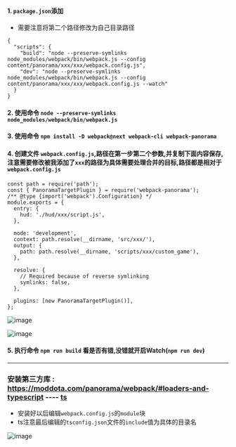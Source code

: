#### 1. `package.json`添加

- 需要注意将第二个路径修改为自己目录路径

```
{
  "scripts": {
    "build": "node --preserve-symlinks node_modules/webpack/bin/webpack.js --config content/panorama/xxx/xxx/webpack.config.js",
    "dev": "node --preserve-symlinks node_modules/webpack/bin/webpack.js --config content/panorama/xxx/xxx/webpack.config.js --watch"
  }
}
```

#### 2. 使用命令 `node --preserve-symlinks node_modules/webpack/bin/webpack.js`

#### 3. 使用命令 `npm install -D webpack@next webpack-cli webpack-panorama`

#### 4. 创建文件 `webpack.config.js`,路径在第一步第二个参数,并复制下面内容保存,注意需要修改被我添加了`xxx`的路径为具体需要处理合并的目标,路径都是相对于`webpack.config.js`

```
const path = require('path');
const { PanoramaTargetPlugin } = require('webpack-panorama');
/** @type {import('webpack').Configuration} */
module.exports = {
  entry: {
    hud: './hud/xxx/script.js',
  },

  mode: 'development',
  context: path.resolve(__dirname, 'src/xxx/'),
  output: {
    path: path.resolve(__dirname, 'scripts/xxx/custom_game'),
  },

  resolve: {
    // Required because of reverse symlinking
    symlinks: false,
  },

  plugins: [new PanoramaTargetPlugin()],
};
```

![image](https://user-images.githubusercontent.com/22412994/110927336-5d04a900-82da-11eb-97cb-e259e3e3a7a8.png)

![image](https://user-images.githubusercontent.com/22412994/110927415-74439680-82da-11eb-97d9-778daf9ac67d.png)


#### 5. 执行命令 `npm run build` 看是否有错,没错就开启Watch(`npm run dev`)



---------------------------------------------------------------------------------------------------------------------------------------------------


### 安装第三方库 : https://moddota.com/panorama/webpack/#loaders-and-typescript ---- [ts](https://moddota.com/panorama/webpack/#typescript)

- 安装好以后编辑`webpack.config.js`的`module`块
- ts注意最后编辑的`tsconfig.json`文件的`include`值为具体的目录名

![image](https://user-images.githubusercontent.com/22412994/110929412-c685b700-82dc-11eb-8e7b-4b71e9966457.png)


